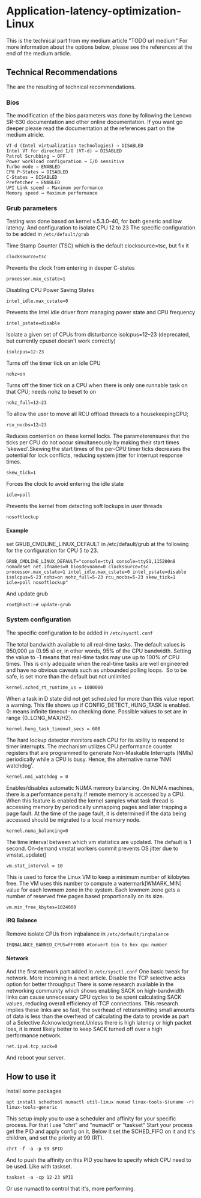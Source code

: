 # Application-latency-optimization-Linux

This is the technical part from my medium article "TODO url medium"
For more information about the options below, please see the references at the end of the medium article.


## Technical Recommendations

The are the resulting of technical recommendations.

### Bios
The modification of the bios parameters was done by following the Lenovo SR-630 documentation and other online documentation. If you want go deeper please read the documentation at the references part on the medium atricle.

```Hyper-Threading (HT) → DISABLED 
VT-d (Intel virtualization technologies) → DISABLED
Intel VT for directed I/O (VT-d) → DISABLED
Patrol Scrubbing → OFF
Power workload configuration → I/O sensitive
Turbo mode → ENABLED
CPU P-States → DISABLED
C-States → DISABLED
Prefetcher → ENABLED
UPI Link speed → Maximum performance
Memory speed → Maximum performance
```

### Grub parameters
Testing was done based on kernel v.5.3.0–40, for both generic and low latency. And configuration to isolate CPU 12 to 23
The specific configuration to be added in `/etc/default/grub`


Time Stamp Counter (TSC) which is the default clocksource=tsc, but fix it

`clocksource=tsc`

Prevents the clock from entering in deeper C-states

`processor.max_cstate=1`

Disabling CPU Power Saving States

`intel_idle.max_cstate=0`

Prevents the Intel idle driver from managing power state and CPU frequency

`intel_pstate=disable`

Isolate a given set of CPUs from disturbance isolcpus=12–23 (deprecated, but currently cpuset doesn't work correctly)

`isolcpus=12-23`

Turns off the timer tick on an idle CPU

`nohz=on`

Turns off the timer tick on a CPU when there is only one runnable task on that CPU; needs nohz to beset to on

`nohz_full=12–23`

To allow the user to move all RCU offload threads to a housekeepingCPU;

`rcu_nocbs=12–23`

Reduces contention on these kernel locks. The parameterensures that the ticks per CPU do not occur simultaneously by making their start times 'skewed'.Skewing the start times of the per-CPU timer ticks decreases the potential for lock conflicts, reducing system jitter for interrupt response times.

`skew_tick=1`

Forces the clock to avoid entering the idle state

`idle=poll`

Prevents the kernel from detecting soft lockups in user threads

`nosoftlockup`

#### Example 
set GRUB_CMDLINE_LINUX_DEFAULT in /etc/default/grub at the following for the configuration for CPU 5 to 23.

`GRUB_CMDLINE_LINUX_DEFAULT="console=tty1 console=ttyS1,115200n8 nomodeset net.ifnames=0 biosdevname=0 clocksource=tsc processor.max_cstate=1 intel_idle.max_cstate=0 intel_pstate=disable isolcpus=5-23 nohz=on nohz_full=5-23 rcu_nocbs=5-23 skew_tick=1 idle=poll nosoftlockup"`

And update grub

`root@host:~# update-grub`


### System configuration
The specific configuration to be added in `/etc/sysctl.conf`

The total bandwidth available to all real-time tasks. The default values is 950,000 μs (0.95 s) or, in other words, 95% of the CPU bandwidth. Setting the value to -1 means that real-time tasks may use up to 100% of CPU times. This is only adequate when the real-time tasks are well engineered and have no obvious caveats such as unbounded polling loops. 
So to be safe, is set more than the default but not unlimited

`kernel.sched_rt_runtime_us = 1000000`

When a task in D state did not get scheduled for more than this value report a warning. This file shows up if CONFIG_DETECT_HUNG_TASK is enabled.
0: means infinite timeout - no checking done. Possible values to set are in range {0..LONG_MAX/HZ}.

`kernel.hung_task_timeout_secs = 600`

The hard lockup detector monitors each CPU for its ability to respond to timer interrupts. The mechanism utilizes CPU performance counter registers that are programmed to generate Non-Maskable Interrupts (NMIs) periodically while a CPU is busy. Hence, the alternative name 'NMI watchdog'.

`kernel.nmi_watchdog = 0`

Enables/disables automatic NUMA memory balancing. On NUMA machines, there is a performance penalty if remote memory is accessed by a CPU. When this feature is enabled the kernel samples what task thread is accessing memory by periodically unmapping pages and later trapping a page fault. At the time of the page fault, it is determined if the data being accessed should be migrated to a local memory node.

`kernel.numa_balancing=0` 

The time interval between which vm statistics are updated. The default is 1 second. On-demand vmstat workers commit prevents OS jitter due to vmstat_update()

`vm.stat_interval = 10`

This is used to force the Linux VM to keep a minimum number of kilobytes free. The VM uses this number to compute a watermark[WMARK_MIN] value for each lowmem zone in the system. Each lowmem zone gets a number of reserved free pages based proportionally on its size.

`vm.min_free_kbytes=1024000`

#### IRQ Balance
Remove isolate CPUs from irqbalance in `/etc/default/irqbalance`

`IRQBALANCE_BANNED_CPUS=FFF000 #Convert bin to hex cpu number`

#### Network
And the first network part added in `/etc/sysctl.conf`
One basic tweak for network. More incoming in a next article.
Disable the TCP selective acks option for better throughput
There is some research available in the networking community which shows enabling SACK on high-bandwidth links can cause unnecessary CPU cycles to be spent calculating SACK values, reducing overall efficiency of TCP connections. This research implies these links are so fast, the overhead of retransmitting small amounts of data is less than the overhead of calculating the data to provide as part of a Selective Acknowledgment.Unless there is high latency or high packet loss, it is most likely better to keep SACK turned off over a high performance network.

`net.ipv4.tcp_sack=0`

And reboot your server.

## How to use it
Install some packages

`apt install schedtool numactl util-linux numad linux-tools-$(uname -r) linux-tools-generic`

This setup imply you to use a scheduler and affinity for your specific process. For that I use "chrt" and "numactl" or "taskset"
Start your process get the PID and apply config on it. Below it set the SCHED_FIFO on it and it's children, and set the priority at 99 (RT).

`chrt -f -a -p 99 $PID`

And to push the affinity on this PID you have to specify which CPU need to be used. Like with taskset.

`taskset -a -cp 12-23 $PID`

Or use numactl to control that it's, more performing.
